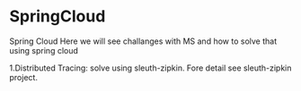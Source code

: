 # SpringCloud
Spring Cloud
Here we will see challanges with MS and how to solve that using spring cloud

1.Distributed Tracing: solve using sleuth-zipkin. Fore detail see sleuth-zipkin project.

